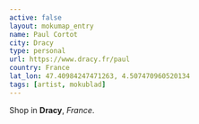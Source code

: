 ```yaml
---
active: false
layout: mokumap_entry
name: Paul Cortot
city: Dracy
type: personal
url: https://www.dracy.fr/paul
country: France
lat_lon: 47.40984247471263, 4.507470960520134
tags: [artist, mokublad]
---
```

Shop in **Dracy**, *France*.